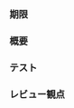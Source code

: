### 期限

<!-- 見て欲しい期限を書く -->

### 概要

<!-- Pull Requestの概要を書く -->

### テスト

<!-- テストした時はテスト方法を書く -->

### レビュー観点

<!-- 特に意識して欲しいレビュー観点を書く -->

